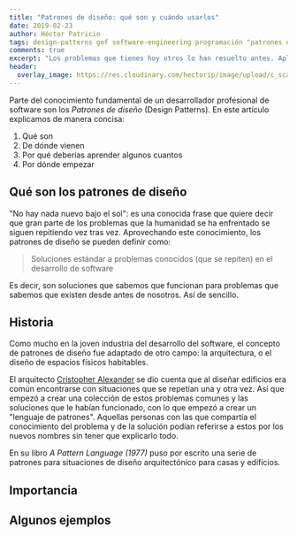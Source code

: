 ```yaml
---
title: "Patrones de diseño: qué son y cuándo usarlos"
date: 2019-02-23
author: Héctor Patricio
tags: design-patterns gof software-engineering programación "patrones de diseño"
comments: true
excerpt: "Los problemas que tienes hoy otros lo han resuelto antes. Aplica soluciones probadas a problemas que se repiten vez tras vez."
header:
  overlay_image: https://res.cloudinary.com/hectorip/image/upload/c_scale,w_1200/v1550984806/scott-webb-16566-unsplash_kyeizc.jpg
---
```


Parte del conocimiento fundamental de un desarrollador profesional de software son los *Patrones de diseño* (Design Patterns). En este artículo explicamos de manera concisa:
1. Qué son
2. De dónde vienen
3. Por qué deberías aprender algunos cuantos
4. Por dónde empezar

## Qué son los patrones de diseño

"No hay nada nuevo bajo el sol": es una conocida frase que quiere decir que gran parte de los
problemas que la humanidad se ha enfrentado se siguen repitiendo vez tras vez. Aprovechando este conocimiento, los patrones de diseño se pueden definir como:

> Soluciones estándar a problemas conocidos (que se repiten) en el desarrollo de software

Es decir, son soluciones que sabemos que funcionan para problemas que sabemos que existen desde antes de nosotros. Así de sencillo.

## Historia

Como mucho en la joven industria del desarrollo del software, el concepto de patrones de diseño
fue adaptado de otro campo: la arquitectura, o el diseño de espacios físicos habitables.

El arquitecto [Cristopher Alexander](https://en.wikipedia.org/wiki/Christopher_Alexander) se dio cuenta que al diseñar edificios era común encontrarse con situaciones que se repetían una y otra vez. Así que empezó a crear una colección de estos problemas comunes y las soluciones que
le habían funcionado, con lo que empezó a crear un "lenguaje de patrones". Aquellas personas
con las que compartía el conocimiento del problema y de la solución podían referirse a estos
por los nuevos nombres sin tener que explicarlo todo.

En su libro _A Pattern Language (1977)_ puso por escrito una serie de patrones para situaciones 
de diseño arquitectónico para casas y edificios.

## Importancia

## Algunos ejemplos

